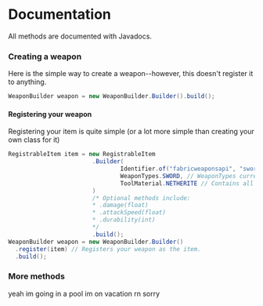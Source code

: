 # Documentation
All methods are documented with Javadocs. <br>
### Creating a weapon
Here is the simple way to create a weapon--however, this doesn't register it to anything.
```java
WeaponBuilder weapon = new WeaponBuilder.Builder().build();
```
#### Registering your weapon
Registering your item is quite simple (or a lot more simple than creating your own class for it)
```java
RegistrableItem item = new RegistrableItem
                        .Builder(
                                Identifier.of("fabricweaponsapi", "sword"),
                                WeaponTypes.SWORD, // WeaponTypes currently include SWORD, AXE, and MACE
                                ToolMaterial.NETHERITE // Contains all tool materials
                        )
                        /* Optional methods include:
                        * .damage(float)
                        * .attackSpeed(float)
                        * .durability(int)
                        */
                        .build();
WeaponBuilder weapon = new WeaponBuilder.Builder()
  .register(item) // Registers your weapon as the item.
  .build();
```
### More methods
yeah im going in a pool im on vacation rn sorry
